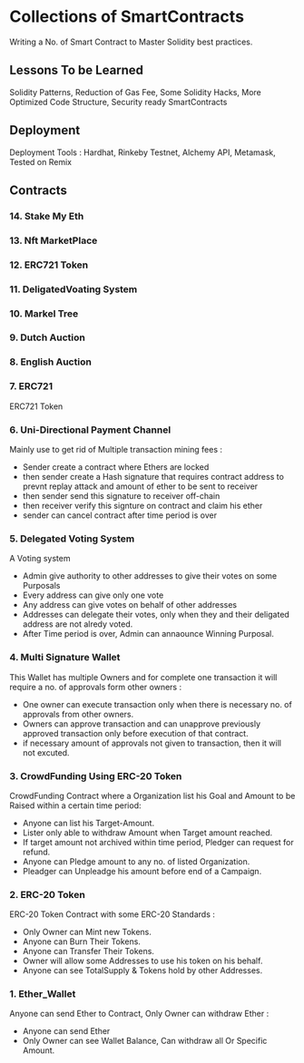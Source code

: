 # Collections of SmartContracts

Writing a No. of Smart Contract to Master Solidity best practices.

## Lessons To be Learned

Solidity Patterns, Reduction of Gas Fee, Some Solidity Hacks, More Optimized Code Structure, Security ready SmartContracts

## Deployment

Deployment Tools : Hardhat, Rinkeby Testnet, Alchemy API, Metamask, Tested on Remix

## Contracts

### 14. Stake My Eth

### 13. Nft MarketPlace

### 12. ERC721 Token

### 11. DeligatedVoating System

### 10. Markel Tree

### 9. Dutch Auction

### 8. English Auction

### 7. ERC721

ERC721 Token

### 6. Uni-Directional Payment Channel

Mainly use to get rid of Multiple transaction mining fees :

- Sender create a contract where Ethers are locked
- then sender create a Hash signature that requires contract address to prevnt replay attack and amount of ether to be sent to receiver
- then sender send this signature to receiver off-chain
- then receiver verify this signture on contract and claim his ether
- sender can cancel contract after time period is over

### 5. Delegated Voting System

A Voting system

- Admin give authority to other addresses to give their votes on some Purposals
- Every address can give only one vote
- Any address can give votes on behalf of other addresses
- Addresses can delegate their votes, only when they and their deligated address are not alredy voted.
- After Time period is over, Admin can annaounce Winning Purposal.

### 4. Multi Signature Wallet

This Wallet has multiple Owners and for complete one transaction it will require a no. of approvals form other owners :

- One owner can execute transaction only when there is necessary no. of approvals from other owners.
- Owners can approve transaction and can unapprove previously approved transaction only before execution of that contract.
- if necessary amount of approvals not given to transaction, then it will not excuted.

### 3. CrowdFunding Using ERC-20 Token

CrowdFunding Contract where a Organization list his Goal and Amount to be Raised within a certain time period:

- Anyone can list his Target-Amount.
- Lister only able to withdraw Amount when Target amount reached.
- If target amount not archived within time period, Pledger can request for refund.
- Anyone can Pledge amount to any no. of listed Organization.
- Pleadger can Unpleadge his amount before end of a Campaign.

### 2. ERC-20 Token

ERC-20 Token Contract with some ERC-20 Standards :

- Only Owner can Mint new Tokens.
- Anyone can Burn Their Tokens.
- Anyone can Transfer Their Tokens.
- Owner will allow some Addresses to use his token on his behalf.
- Anyone can see TotalSupply & Tokens hold by other Addresses.

### 1. Ether_Wallet

Anyone can send Ether to Contract, Only Owner can withdraw Ether :

- Anyone can send Ether
- Only Owner can see Wallet Balance, Can withdraw all Or Specific Amount.
